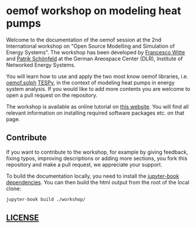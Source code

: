 # oemof workshop on modeling heat pumps

Welcome to the documentation of the oemof session at the 2nd International workshop on "Open Source Modelling and
Simulation of Energy Systems". The workshop has been developed by [Francesco Witte](https://github.com/fwitte) and
[Patrik Schönfeld](https://github.com/p-snft) at the German Areospace Center (DLR), Institute of Networked Energy
Systems.

You will learn how to use and apply the two most know oemof libraries, i.e.
[oemof.solph](https://github.com/oemof/oemof-solph) [TESPy](https://github.com/oemof/tespy), in the context of modeling
heat pumps in energy system analysis. If you would like to add more contents you are welcome to open a pull request on
the repository.

The workshop is available as online tutorial on [this website](https://fwitte.github.io/oemof-workshop-osmses-2023). You
will find all relevant information on installing required software packages etc. on that page.

## Contribute

If you want to contribute to the workshop, for example by giving feedback, fixing typos, improving descriptions or
adding more sections, you fork this repository and make a pull request, we appreciate your support.

To build the documentation locally, you need to install the
[jupyter-book dependencies](https://jupyterbook.org/en/stable/start/overview.html#install-jupyter-book). You can then
build the html output from the root of the local clone:

```bash
jupyter-book build ./workshop/
```

## [LICENSE](LICENSE)
